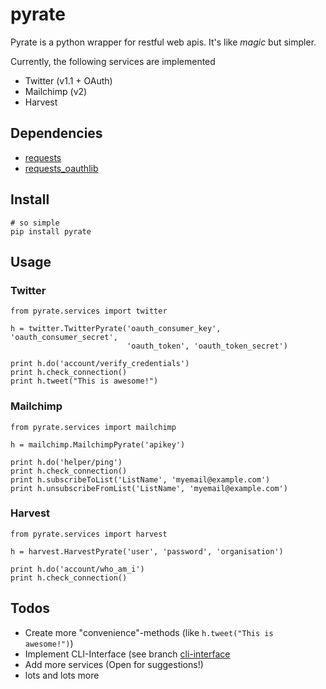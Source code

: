 pyrate
======
Pyrate is a python wrapper for restful web apis. It's like *magic* but simpler.

Currently, the following services are implemented

* Twitter (v1.1 + OAuth)
* Mailchimp (v2)
* Harvest

Dependencies
------------
* [requests](http://python-requests.org)
* [requests_oauthlib](https://github.com/requests/requests-oauthlib)

Install
-------
```
# so simple
pip install pyrate
```

Usage
-----
### Twitter
```
from pyrate.services import twitter

h = twitter.TwitterPyrate('oauth_consumer_key', 'oauth_consumer_secret',
                          'oauth_token', 'oauth_token_secret')

print h.do('account/verify_credentials')
print h.check_connection()
print h.tweet("This is awesome!")
```
### Mailchimp
```
from pyrate.services import mailchimp

h = mailchimp.MailchimpPyrate('apikey')

print h.do('helper/ping')
print h.check_connection()
print h.subscribeToList('ListName', 'myemail@example.com')
print h.unsubscribeFromList('ListName', 'myemail@example.com')
```
### Harvest
```
from pyrate.services import harvest

h = harvest.HarvestPyrate('user', 'password', 'organisation')

print h.do('account/who_am_i')
print h.check_connection()
```
Todos
-----
* Create more "convenience"-methods (like ```h.tweet("This is awesome!")```)
* Implement CLI-Interface (see branch [cli-interface](https://github.com/Chive/pyrate/tree/cli-interface)
* Add more services (Open for suggestions!)
* lots and lots more
